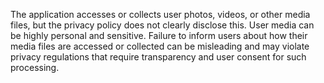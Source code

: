 The application accesses or collects user photos, videos, or other media files, but the privacy policy does not clearly disclose this. User media can be highly personal and sensitive. Failure to inform users about how their media files are accessed or collected can be misleading and may violate privacy regulations that require transparency and user consent for such processing.